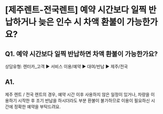 # [제주렌트-전국렌트] 예약 시간보다 일찍 반납하거나 늦은 인수 시 차액 환불이 가능한가요?

**Q1. 예약 시간보다 일찍 반납하면 차액 환불이 가능한가요?**
-------------------------------------

상담유형: 렌터카\_고객 ▶ 서비스 이용/예약 ▶ 대여/반납 ▶ 제주/전국

**A1.**
-------

제주 렌트 / 전국 렌트의 경우, 예약 시간 이후 사용하지 않은 일정이 있거나, 차량을 이용하기 시작한 후 조기 반납을 하시더라도 부분 환불이 불가하므로 이용이 필요하신 시간에 정확한 예약을 부탁드려요.